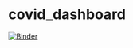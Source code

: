 # covid_dashboard

[![Binder](https://mybinder.org/badge_logo.svg)](https://mybinder.org/v2/gh/friedrichknuth/covid_dashboard/master)


